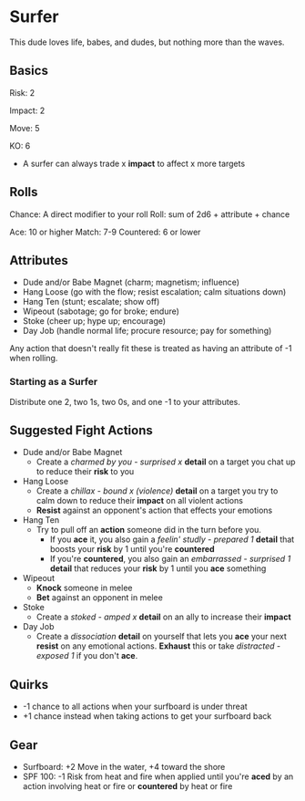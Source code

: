 # Surfer

This dude loves life, babes, and dudes, but nothing more than the waves.

## Basics

Risk: 2

Impact: 2

Move: 5

KO: 6

- A surfer can always trade x **impact** to affect x more targets

## Rolls

Chance: A direct modifier to your roll
Roll: sum of 2d6 + attribute + chance

Ace: 10 or higher
Match: 7-9
Countered: 6 or lower

## Attributes

- Dude and/or Babe Magnet (charm; magnetism; influence)
- Hang Loose (go with the flow; resist escalation; calm situations down)
- Hang Ten (stunt; escalate; show off)
- Wipeout (sabotage; go for broke; endure)
- Stoke (cheer up; hype up; encourage)
- Day Job (handle normal life; procure resource; pay for something)

Any action that doesn't really fit these is treated as having an attribute of -1 when rolling.

### Starting as a Surfer

Distribute one 2, two 1s, two 0s, and one -1 to your attributes.

## Suggested Fight Actions

- Dude and/or Babe Magnet
  - Create a *charmed by you - surprised x* **detail** on a target you chat up to reduce their **risk** to you
- Hang Loose
  - Create a *chillax - bound x (violence)* **detail** on a target you try to calm down to reduce their **impact** on all violent actions
  - **Resist** against an opponent's action that effects your emotions
- Hang Ten
  - Try to pull off an **action** someone did in the turn before you.
    - If you **ace** it, you also gain a *feelin' studly - prepared 1* **detail** that boosts your **risk** by 1 until you're **countered**
    - If you're **countered**, you also gain an *embarrassed - surprised 1* **detail** that reduces your **risk** by 1 until you **ace** something
- Wipeout
  - **Knock** someone in melee
  - **Bet** against an opponent in melee
- Stoke
  - Create a *stoked - amped x* **detail** on an ally to increase their **impact**
- Day Job
  - Create a *dissociation* **detail** on yourself that lets you **ace** your next **resist** on any emotional actions. **Exhaust** this or take *distracted - exposed 1* if you don't **ace**.

## Quirks

- -1 chance to all actions when your surfboard is under threat
- +1 chance instead when taking actions to get your surfboard back

## Gear

- Surfboard: +2 Move in the water, +4 toward the shore
- SPF 100: -1 Risk from heat and fire when applied until you're **aced** by an action involving heat or fire or **countered** by heat or fire
